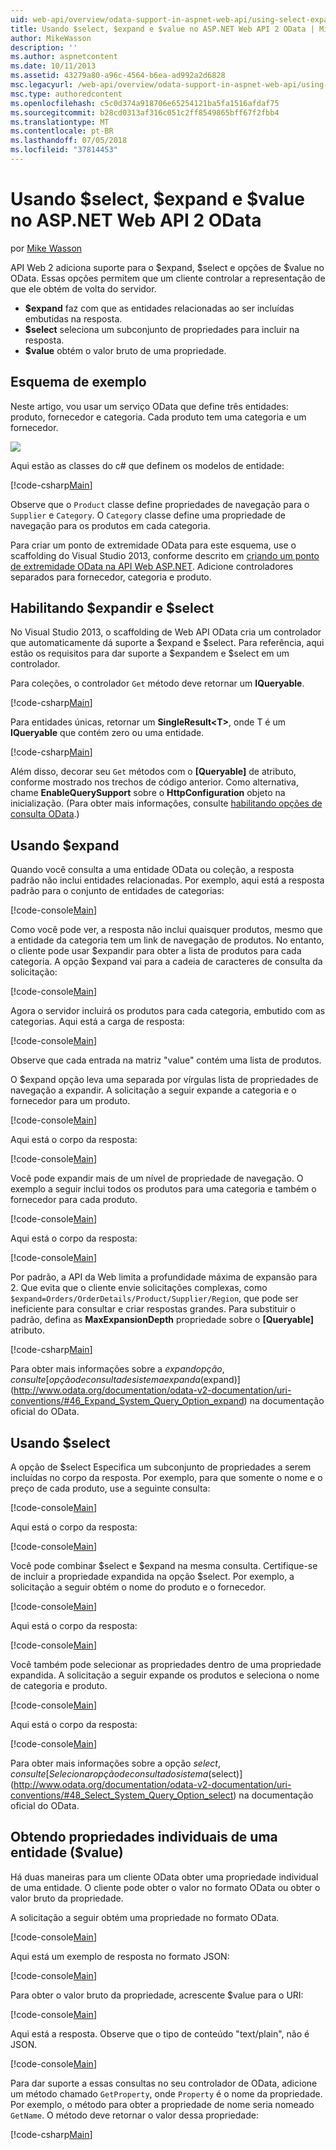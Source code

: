 ```yaml
---
uid: web-api/overview/odata-support-in-aspnet-web-api/using-select-expand-and-value
title: Usando $select, $expand e $value no ASP.NET Web API 2 OData | Microsoft Docs
author: MikeWasson
description: ''
ms.author: aspnetcontent
ms.date: 10/11/2013
ms.assetid: 43279a80-a96c-4564-b6ea-ad992a2d6828
msc.legacyurl: /web-api/overview/odata-support-in-aspnet-web-api/using-select-expand-and-value
msc.type: authoredcontent
ms.openlocfilehash: c5c0d374a918706e65254121ba5fa1516afdaf75
ms.sourcegitcommit: b28cd0313af316c051c2ff8549865bff67f2fbb4
ms.translationtype: MT
ms.contentlocale: pt-BR
ms.lasthandoff: 07/05/2018
ms.locfileid: "37814453"
---
```

<a name="using-select-expand-and-value-in-aspnet-web-api-2-odata"></a>Usando $select, $expand e $value no ASP.NET Web API 2 OData
====================
por [Mike Wasson](https://github.com/MikeWasson)

API Web 2 adiciona suporte para o $expand, $select e opções de $value no OData. Essas opções permitem que um cliente controlar a representação de que ele obtém de volta do servidor.

- **$expand** faz com que as entidades relacionadas ao ser incluídas embutidas na resposta.
- **$select** seleciona um subconjunto de propriedades para incluir na resposta.
- **$value** obtém o valor bruto de uma propriedade.

## <a name="example-schema"></a>Esquema de exemplo

Neste artigo, vou usar um serviço OData que define três entidades: produto, fornecedor e categoria. Cada produto tem uma categoria e um fornecedor.

![](using-select-expand-and-value/_static/image1.png)

Aqui estão as classes do c# que definem os modelos de entidade:

[!code-csharp[Main](using-select-expand-and-value/samples/sample1.cs)]

Observe que o `Product` classe define propriedades de navegação para o `Supplier` e `Category`. O `Category` classe define uma propriedade de navegação para os produtos em cada categoria.

Para criar um ponto de extremidade OData para este esquema, use o scaffolding do Visual Studio 2013, conforme descrito em [criando um ponto de extremidade OData na API Web ASP.NET](odata-v3/creating-an-odata-endpoint.md). Adicione controladores separados para fornecedor, categoria e produto.

## <a name="enabling-expand-and-select"></a>Habilitando $expandir e $select

No Visual Studio 2013, o scaffolding de Web API OData cria um controlador que automaticamente dá suporte a $expand e $select. Para referência, aqui estão os requisitos para dar suporte a $expandem e $select em um controlador.

Para coleções, o controlador `Get` método deve retornar um **IQueryable**.

[!code-csharp[Main](using-select-expand-and-value/samples/sample2.cs)]

Para entidades únicas, retornar um **SingleResult&lt;T&gt;**, onde T é um **IQueryable** que contém zero ou uma entidade.

[!code-csharp[Main](using-select-expand-and-value/samples/sample3.cs)]

Além disso, decorar seu `Get` métodos com o **[Queryable]** de atributo, conforme mostrado nos trechos de código anterior. Como alternativa, chame **EnableQuerySupport** sobre o **HttpConfiguration** objeto na inicialização. (Para obter mais informações, consulte [habilitando opções de consulta OData](supporting-odata-query-options.md#enable).)

## <a name="using-expand"></a>Usando $expand

Quando você consulta a uma entidade OData ou coleção, a resposta padrão não inclui entidades relacionadas. Por exemplo, aqui está a resposta padrão para o conjunto de entidades de categorias:

[!code-console[Main](using-select-expand-and-value/samples/sample4.cmd)]

Como você pode ver, a resposta não inclui quaisquer produtos, mesmo que a entidade da categoria tem um link de navegação de produtos. No entanto, o cliente pode usar $expandir para obter a lista de produtos para cada categoria. A opção $expand vai para a cadeia de caracteres de consulta da solicitação:

[!code-console[Main](using-select-expand-and-value/samples/sample5.cmd)]

Agora o servidor incluirá os produtos para cada categoria, embutido com as categorias. Aqui está a carga de resposta:

[!code-console[Main](using-select-expand-and-value/samples/sample6.cmd)]

Observe que cada entrada na matriz "value" contém uma lista de produtos.

O $expand opção leva uma separada por vírgulas lista de propriedades de navegação a expandir. A solicitação a seguir expande a categoria e o fornecedor para um produto.

[!code-console[Main](using-select-expand-and-value/samples/sample7.cmd)]

Aqui está o corpo da resposta:

[!code-console[Main](using-select-expand-and-value/samples/sample8.cmd)]

Você pode expandir mais de um nível de propriedade de navegação. O exemplo a seguir inclui todos os produtos para uma categoria e também o fornecedor para cada produto.

[!code-console[Main](using-select-expand-and-value/samples/sample9.cmd)]

Aqui está o corpo da resposta:

[!code-console[Main](using-select-expand-and-value/samples/sample10.cmd)]

Por padrão, a API da Web limita a profundidade máxima de expansão para 2. Que evita que o cliente envie solicitações complexas, como `$expand=Orders/OrderDetails/Product/Supplier/Region`, que pode ser ineficiente para consultar e criar respostas grandes. Para substituir o padrão, defina as **MaxExpansionDepth** propriedade sobre o **[Queryable]** atributo.

[!code-csharp[Main](using-select-expand-and-value/samples/sample11.cs)]

Para obter mais informações sobre a $expand opção, consulte [opção de consulta de sistema expanda ($expand)](http://www.odata.org/documentation/odata-v2-documentation/uri-conventions/#46_Expand_System_Query_Option_expand) na documentação oficial do OData.

## <a name="using-select"></a>Usando $select

A opção de $select Especifica um subconjunto de propriedades a serem incluídas no corpo da resposta. Por exemplo, para que somente o nome e o preço de cada produto, use a seguinte consulta:

[!code-console[Main](using-select-expand-and-value/samples/sample12.cmd)]

Aqui está o corpo da resposta:

[!code-console[Main](using-select-expand-and-value/samples/sample13.cmd)]

Você pode combinar $select e $expand na mesma consulta. Certifique-se de incluir a propriedade expandida na opção $select. Por exemplo, a solicitação a seguir obtém o nome do produto e o fornecedor.

[!code-console[Main](using-select-expand-and-value/samples/sample14.cmd)]

Aqui está o corpo da resposta:

[!code-console[Main](using-select-expand-and-value/samples/sample15.cmd)]

Você também pode selecionar as propriedades dentro de uma propriedade expandida. A solicitação a seguir expande os produtos e seleciona o nome de categoria e produto.

[!code-console[Main](using-select-expand-and-value/samples/sample16.cmd)]

Aqui está o corpo da resposta:

[!code-console[Main](using-select-expand-and-value/samples/sample17.cmd)]

Para obter mais informações sobre a opção $select, consulte [Selecionar opção de consulta do sistema ($select)](http://www.odata.org/documentation/odata-v2-documentation/uri-conventions/#48_Select_System_Query_Option_select) na documentação oficial do OData.

## <a name="getting-individual-properties-of-an-entity-value"></a>Obtendo propriedades individuais de uma entidade ($value)

Há duas maneiras para um cliente OData obter uma propriedade individual de uma entidade. O cliente pode obter o valor no formato OData ou obter o valor bruto da propriedade.

A solicitação a seguir obtém uma propriedade no formato OData.

[!code-console[Main](using-select-expand-and-value/samples/sample18.cmd)]

Aqui está um exemplo de resposta no formato JSON:

[!code-console[Main](using-select-expand-and-value/samples/sample19.cmd)]

Para obter o valor bruto da propriedade, acrescente $value para o URI:

[!code-console[Main](using-select-expand-and-value/samples/sample20.cmd)]

Aqui está a resposta. Observe que o tipo de conteúdo "text/plain", não é JSON.

[!code-console[Main](using-select-expand-and-value/samples/sample21.cmd)]

Para dar suporte a essas consultas no seu controlador de OData, adicione um método chamado `GetProperty`, onde `Property` é o nome da propriedade. Por exemplo, o método para obter a propriedade de nome seria nomeado `GetName`. O método deve retornar o valor dessa propriedade:

[!code-csharp[Main](using-select-expand-and-value/samples/sample22.cs)]
